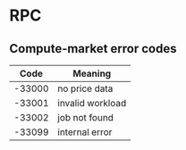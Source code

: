 # RPC

## Compute-market error codes

| Code   | Meaning           |
|--------|-------------------|
| -33000 | no price data     |
| -33001 | invalid workload  |
| -33002 | job not found     |
| -33099 | internal error    |
